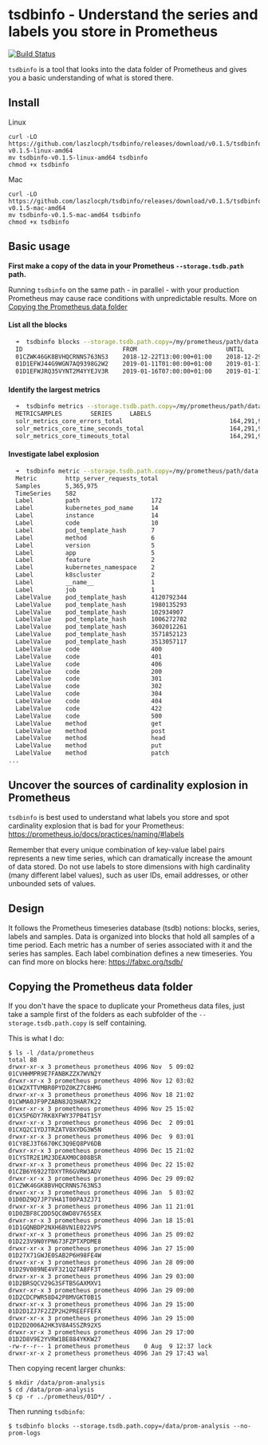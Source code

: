 # tsdbinfo - Understand the series and labels you store in Prometheus

[![Build Status](https://cloud.drone.io/api/badges/laszlocph/tsdbinfo/status.svg)](https://cloud.drone.io/laszlocph/tsdbinfo)

`tsdbinfo` is a tool that looks into the data folder of Prometheus and gives you a basic understanding of what is stored there.

## Install

Linux
```
curl -LO https://github.com/laszlocph/tsdbinfo/releases/download/v0.1.5/tsdbinfo-v0.1.5-linux-amd64
mv tsdbinfo-v0.1.5-linux-amd64 tsdbinfo
chmod +x tsdbinfo
```

Mac
```
curl -LO https://github.com/laszlocph/tsdbinfo/releases/download/v0.1.5/tsdbinfo-v0.1.5-mac-amd64
mv tsdbinfo-v0.1.5-mac-amd64 tsdbinfo
chmod +x tsdbinfo
```

## Basic usage

**First make a copy of the data in your Prometheus `--storage.tsdb.path` path.**

Running `tsdbinfo` on the same path - in parallel - with your production Prometheus may cause race conditions with unpredictable results. More on [Copying the Prometheus data folder](#Copying-the-Prometheus-data-folder)


#### List all the blocks

```bash
  ➜  tsdbinfo blocks --storage.tsdb.path.copy=/my/prometheus/path/data --no-prom-logs
  ID                            FROM                         UNTIL                        STATS
  01CZWK46GK8BVHQCRNNS763NS3    2018-12-22T13:00:00+01:00    2018-12-29T07:00:00+01:00    {"numSamples":3167899784,"numSeries":3070548,"numChunks":29336192,"numBytes":4419004512}
  01D1EFWJ44G9WGN7AQ9398G2W2    2019-01-11T01:00:00+01:00    2019-01-11T19:00:00+01:00    {"numBytes":8634}
  01D1EFWJRQ35VYNT2M4YYEJV3R    2019-01-16T07:00:00+01:00    2019-01-17T01:00:00+01:00    {"numBytes":8634}
```

#### Identify the largest metrics

```bash
  ➜  tsdbinfo metrics --storage.tsdb.path.copy=/my/prometheus/path/data --block=01CZWK46GK8BVHQCRNNS763NS3 --no-bar  --no-prom-logs --top=3
  METRICSAMPLES        SERIES     LABELS
  solr_metrics_core_errors_total                              164,291,959    4,229      core: 99, handler: 32, collection: 16, replica: 9, instance: 5
  solr_metrics_core_time_seconds_total                        164,291,959    4,229      core: 99, handler: 32, collection: 16, replica: 9, instance: 5
  solr_metrics_core_timeouts_total                            164,291,959    4,229      core: 99, handler: 32, collection: 16, replica: 9, instance: 5
```

#### Investigate label explosion

```bash
  ➜  tsdbinfo metric --storage.tsdb.path.copy=/my/prometheus/path/data --block=01CZWK46GK8BVHQCRNNS763NS3 --metric=http_server_requests_total --no-prom-logs
  Metric        http_server_requests_total
  Samples       5,365,975
  TimeSeries    582
  Label         path                    172
  Label         kubernetes_pod_name     14
  Label         instance                14
  Label         code                    10
  Label         pod_template_hash       7
  Label         method                  6
  Label         version                 5
  Label         app                     5
  Label         feature                 2
  Label         kubernetes_namespace    2
  Label         k8scluster              2
  Label         __name__                1
  Label         job                     1
  LabelValue    pod_template_hash       4120792344
  LabelValue    pod_template_hash       1980135293
  LabelValue    pod_template_hash       102934907
  LabelValue    pod_template_hash       1006272702
  LabelValue    pod_template_hash       3602012261
  LabelValue    pod_template_hash       3571852123
  LabelValue    pod_template_hash       3513057117
  LabelValue    code                    400
  LabelValue    code                    401
  LabelValue    code                    406
  LabelValue    code                    200
  LabelValue    code                    301
  LabelValue    code                    302
  LabelValue    code                    304
  LabelValue    code                    404
  LabelValue    code                    422
  LabelValue    code                    500
  LabelValue    method                  get
  LabelValue    method                  post
  LabelValue    method                  head
  LabelValue    method                  put
  LabelValue    method                  patch
...
```

## Uncover the sources of cardinality explosion in Prometheus

`tsdbinfo` is best used to understand what labels you store and spot cardinality explosion that is bad for your Prometheus: https://prometheus.io/docs/practices/naming/#labels

Remember that every unique combination of key-value label pairs represents a new time series, which can dramatically increase the amount of data stored. Do not use labels to store dimensions with high cardinality (many different label values), such as user IDs, email addresses, or other unbounded sets of values.

## Design

It follows the Prometheus timeseries database (tsdb) notions: blocks, series, labels and samples. Data is organized into blocks that hold all samples of a time period. Each metric has a number of series associated with it and the series has samples. Each label combination defines a new timeseries. You can find more on blocks here: https://fabxc.org/tsdb/

## Copying the Prometheus data folder

If you don't have the space to duplicate your Prometheus data files, just take a sample first of the folders as each subfolder of the `--storage.tsdb.path.copy` is self containing.


This is what I do:

```
$ ls -l /data/prometheus
total 88
drwxr-xr-x 3 prometheus prometheus 4096 Nov  5 09:02 01CVHHMPR9E7FANBKZZX7WVN2Y
drwxr-xr-x 3 prometheus prometheus 4096 Nov 12 03:02 01CW2XTTVMBR0PYDZ0KZ7C8HMG
drwxr-xr-x 3 prometheus prometheus 4096 Nov 18 21:02 01CWMA0JF9PZABN8JQ3HAR7K22
drwxr-xr-x 3 prometheus prometheus 4096 Nov 25 15:02 01CX5P6DY7RK8XFWY37PB4T1SY
drwxr-xr-x 3 prometheus prometheus 4096 Dec  2 09:01 01CXQ2C1YDJTRZATV8XYDG3W5N
drwxr-xr-x 3 prometheus prometheus 4096 Dec  9 03:01 01CY8EJ3T6670KC3Q9EQ8PV6DB
drwxr-xr-x 3 prometheus prometheus 4096 Dec 15 21:02 01CYSTR2E1M23DEAXM0C808BSR
drwxr-xr-x 3 prometheus prometheus 4096 Dec 22 15:02 01CZB6Y6922TDXYTR6GVRW3ADV
drwxr-xr-x 3 prometheus prometheus 4096 Dec 29 09:02 01CZWK46GK8BVHQCRNNS763NS3
drwxr-xr-x 3 prometheus prometheus 4096 Jan  5 03:02 01D0DZ9Q7JP7VHA1T00PA3ZJ71
drwxr-xr-x 3 prometheus prometheus 4096 Jan 11 21:01 01D0ZBF8C2DD5QC8WD8V765SEX
drwxr-xr-x 3 prometheus prometheus 4096 Jan 18 15:01 01D1GQNBDP2NXH6BVN1E022VPS
drwxr-xr-x 3 prometheus prometheus 4096 Jan 25 09:02 01D223V9N0YPN673FZPTXPDME8
drwxr-xr-x 3 prometheus prometheus 4096 Jan 27 15:00 01D27X71GWJE0SAB2P6H98FE4W
drwxr-xr-x 3 prometheus prometheus 4096 Jan 28 09:00 01D29V089NE4VF321Q2TA8FF3T
drwxr-xr-x 3 prometheus prometheus 4096 Jan 29 03:00 01D2BRSQCV29G3SFTB5GAXMXV1
drwxr-xr-x 3 prometheus prometheus 4096 Jan 29 09:00 01D2CDCPWR58D42P8MVGKT0B1S
drwxr-xr-x 3 prometheus prometheus 4096 Jan 29 15:00 01D2D1ZJ7F2ZZP2H2PREEFFEFX
drwxr-xr-x 3 prometheus prometheus 4096 Jan 29 15:00 01D2D2006A2HK3V8A4SSZR92XS
drwxr-xr-x 3 prometheus prometheus 4096 Jan 29 17:00 01D2D8V9E2YVRW1BE884YKKW27
-rw-r--r-- 1 prometheus prometheus    0 Aug  9 12:37 lock
drwxr-xr-x 2 prometheus prometheus 4096 Jan 29 17:43 wal
```

Then copying recent larger chunks:

```
$ mkdir /data/prom-analysis
$ cd /data/prom-analysis
$ cp -r ../prometheus/01D*/ .
```

Then running `tsdbinfo`:

```
$ tsdbinfo blocks --storage.tsdb.path.copy=/data/prom-analysis --no-prom-logs
```